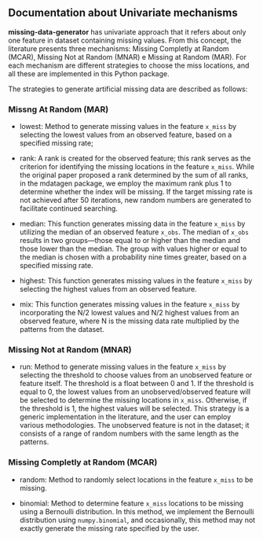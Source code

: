 ## Documentation about Univariate mechanisms

**missing-data-generator** has univariate approach that it refers about only one feature in dataset containing missing values. From this concept, the literature presents three mechanisms: Missing Completly at Random (MCAR), Missing Not at Random (MNAR) e Missing at Random (MAR). For each mechanism are different strategies to choose the miss locations, and all these are implemented in this Python package.

The strategies to generate artificial missing data are described as follows:

### Missng At Random (MAR)

- lowest: Method to generate missing values in the feature `x_miss` by selecting the lowest values from an observed feature, based on a specified missing rate;

- rank: A rank is created for the observed feature; this rank serves as the criterion for identifying the missing locations in the feature `x_miss`. While the original paper proposed a rank determined by the sum of all ranks, in the mdatagen package, we employ the maximum rank plus 1 to determine whether the index will be missing. If the target missing rate is not achieved after 50 iterations, new random numbers are generated to facilitate continued searching.

- median: This function generates missing data in the feature `x_miss` by utilizing the median of an observed feature `x_obs`. The median of `x_obs` results in two groups—those equal to or higher than the median and those lower than the median. The group with values higher or equal to the median is chosen with a probability nine times greater, based on a specified missing rate.

- highest: This function generates missing values in the feature `x_miss` by selecting the highest values from an observed feature.

- mix: This function generates missing values in the feature `x_miss` by incorporating the N/2 lowest values and N/2 highest values from an observed feature, where N is the missing data rate multiplied by the patterns from the dataset.

### Missing Not at Random (MNAR) 
- run: Method to generate missing values in the feature `x_miss` by selecting the threshold to choose values from an unobserved feature or feature itself. The threshold is a float between 0 and 1. If the threshold is equal to 0, the lowest values from an unobserved/observed feature will be selected to determine the missing locations in `x_miss`. Otherwise, if the threshold is 1, the highest values will be selected. This strategy is a generic implementation in the literature, and the user can employ various methodologies. The unobserved feature is not in the dataset; it consists of a range of random numbers with the same length as the patterns.

### Missing Completly at Random (MCAR)
- random: Method to randomly select locations in the feature `x_miss` to be missing.

- binomial: Method to determine feature `x_miss` locations to be missing using a Bernoulli distribution. In this method, we implement the Bernoulli distribution using `numpy.binomial`, and occasionally, this method may not exactly generate the missing rate specified by the user.

